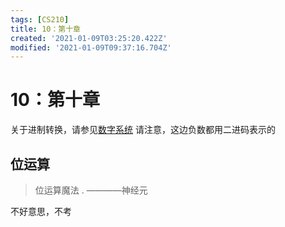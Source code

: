 ```yaml
---
tags: [CS210]
title: 10：第十章
created: '2021-01-09T03:25:20.422Z'
modified: '2021-01-09T09:37:16.704Z'
---
```


# 10：第十章
关于进制转换，请参见[数字系统](@note/2：处理操作.md) 
请注意，这边负数都用二进码表示的

## 位运算
> 位运算魔法
.         ————神经元

不好意思，不考

